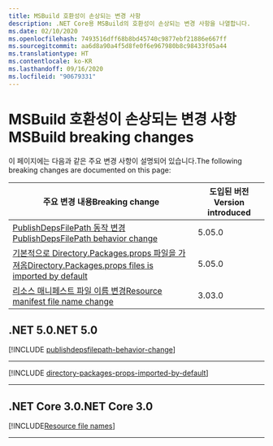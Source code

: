```yaml
---
title: MSBuild 호환성이 손상되는 변경 사항
description: .NET Core용 MSBuild의 호환성이 손상되는 변경 사항을 나열합니다.
ms.date: 02/10/2020
ms.openlocfilehash: 7493516dff68b8bd45740c9877ebf21886e667ff
ms.sourcegitcommit: aa6d8a90a4f5d8fe0f6e967980b8c98433f05a44
ms.translationtype: HT
ms.contentlocale: ko-KR
ms.lasthandoff: 09/16/2020
ms.locfileid: "90679331"
---
```

# <a name="msbuild-breaking-changes"></a><span data-ttu-id="0ad16-103">MSBuild 호환성이 손상되는 변경 사항</span><span class="sxs-lookup"><span data-stu-id="0ad16-103">MSBuild breaking changes</span></span>

<span data-ttu-id="0ad16-104">이 페이지에는 다음과 같은 주요 변경 사항이 설명되어 있습니다.</span><span class="sxs-lookup"><span data-stu-id="0ad16-104">The following breaking changes are documented on this page:</span></span>

| <span data-ttu-id="0ad16-105">주요 변경 내용</span><span class="sxs-lookup"><span data-stu-id="0ad16-105">Breaking change</span></span> | <span data-ttu-id="0ad16-106">도입된 버전</span><span class="sxs-lookup"><span data-stu-id="0ad16-106">Version introduced</span></span> |
| - | - |
| [<span data-ttu-id="0ad16-107">PublishDepsFilePath 동작 변경</span><span class="sxs-lookup"><span data-stu-id="0ad16-107">PublishDepsFilePath behavior change</span></span>](#publishdepsfilepath-behavior-change) | <span data-ttu-id="0ad16-108">5.0</span><span class="sxs-lookup"><span data-stu-id="0ad16-108">5.0</span></span> |
| [<span data-ttu-id="0ad16-109">기본적으로 Directory.Packages.props 파일을 가져옴</span><span class="sxs-lookup"><span data-stu-id="0ad16-109">Directory.Packages.props files is imported by default</span></span>](#directorypackagesprops-files-is-imported-by-default) | <span data-ttu-id="0ad16-110">5.0</span><span class="sxs-lookup"><span data-stu-id="0ad16-110">5.0</span></span> |
| [<span data-ttu-id="0ad16-111">리소스 매니페스트 파일 이름 변경</span><span class="sxs-lookup"><span data-stu-id="0ad16-111">Resource manifest file name change</span></span>](#resource-manifest-file-name-change) | <span data-ttu-id="0ad16-112">3.0</span><span class="sxs-lookup"><span data-stu-id="0ad16-112">3.0</span></span> |

## <a name="net-50"></a><span data-ttu-id="0ad16-113">.NET 5.0</span><span class="sxs-lookup"><span data-stu-id="0ad16-113">.NET 5.0</span></span>

[!INCLUDE [publishdepsfilepath-behavior-change](../../../includes/core-changes/msbuild/5.0/publishdepsfilepath-behavior-change.md)]

***

[!INCLUDE [directory-packages-props-imported-by-default](../../../includes/core-changes/msbuild/5.0/directory-packages-props-imported-by-default.md)]

***

## <a name="net-core-30"></a><span data-ttu-id="0ad16-114">.NET Core 3.0</span><span class="sxs-lookup"><span data-stu-id="0ad16-114">.NET Core 3.0</span></span>

[!INCLUDE[Resource file names](~/includes/core-changes/msbuild/3.0/resource-manifest-name.md)]

***
